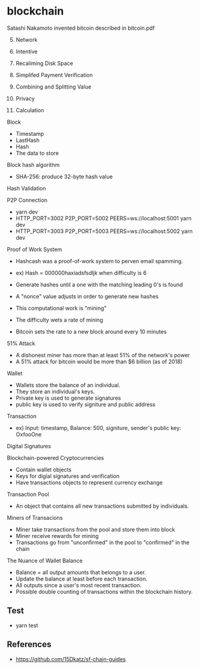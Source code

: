 # blockchain

Satashi Nakamoto invented bitcoin described in bitcoin.pdf

5. Network

6. Intentive

7. Recaliming Disk Space

8. Simplifed Payment Verification

9. Combining and Splitting Value

10. Privacy

11. Calculation


Block
 - Timestamp
 - LastHash
 - Hash
 - The data to store

Block hash algorithm
 - SHA-256: produce 32-byte hash value

Hash Validation


P2P Connection
 - yarn dev
 - HTTP_PORT=3002 P2P_PORT=5002 PEERS=ws://localhost:5001 yarn dev
 - HTTP_PORT=3003 P2P_PORT=5003 PEERS=ws://localhost:5002 yarn dev

Proof of Work System
 - Hashcash was a proof-of-work system to perven email spamming.
  - ex) Hash = 000000haxiadsfsdljk when difficulty is 6
 - Generate hashes until a one with the matching leading 0's is found
 - A "nonce" value adjusts in order to generate new hashes
 - This computational work is "mining"
 
 - The difficulty wets a rate of mining
 - Bitcoin sets the rate to a new block around every 10 minutes

51% Attack
 - A dishonest miner has more than at least 51% of the network's power
 - A 51% attack for bitcoin would be more than $6 billion (as of 2018)

Wallet
 - Wallets store the balance of an individual.
 - They store an individual's keys.
 - Private key is used to generate signatures
 - public key is used to verify signiture and public address

Transaction
 - ex) Input: timestamp, Balance: 500, signiture, sender's public key: OxfooOne

Digital Signatures

Blockchain-powered Cryptocurrencies
 - Contain wallet objects
 - Keys for digial signatures and verification
 - Have transactions objects to represent currency exchange

Transaction Pool
 - An object that contains all new transactions submitted by individuals.

Miners of Transacions
 - Miner take transactions from the pool and store them into block
 - Miner receive rewards for mining
 - Transactions go from "unconfirmed" in the pool to "confirmed" in the chain

The Nuance of Wallet Balance
 - Balance = all output amounts that belongs to a user.
 - Update the balance at least before each transaction.
 - All outputs since a user's most recent transaction.
 - Possible double counting of transactions within the blockchain history.

## Test
 - yarn test

## References
 - https://github.com/15Dkatz/sf-chain-guides